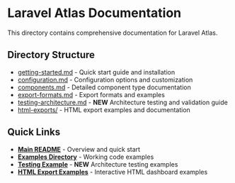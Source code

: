 # Laravel Atlas Documentation

This directory contains comprehensive documentation for Laravel Atlas.

## Directory Structure

- [getting-started.md](getting-started.md) - Quick start guide and installation
- [configuration.md](configuration.md) - Configuration options and customization
- [components.md](components.md) - Detailed component type documentation
- [export-formats.md](export-formats.md) - Export formats and examples
- [testing-architecture.md](testing-architecture.md) - **NEW** Architecture testing and validation guide
- [html-exports/](html-exports/) - HTML export examples and documentation

## Quick Links

- **[Main README](../README.md)** - Overview and quick start
- **[Examples Directory](../examples/)** - Working code examples
- **[Testing Example](../examples/testing-example.php)** - **NEW** Architecture testing examples
- **[HTML Export Examples](html-exports/)** - Interactive HTML dashboard examples